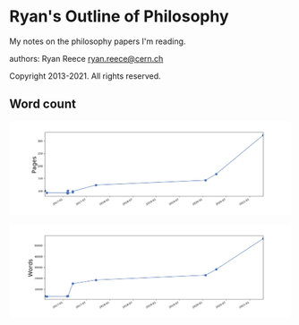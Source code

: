 Ryan's Outline of Philosophy
===========================================

My notes on the philosophy papers I'm reading.

authors:
Ryan Reece  <ryan.reece@cern.ch>

Copyright 2013-2021.  All rights reserved.


Word count
----------------------------------

![Page count over time.](wordcount/pages.png)

![Word count over time.](wordcount/words.png)
